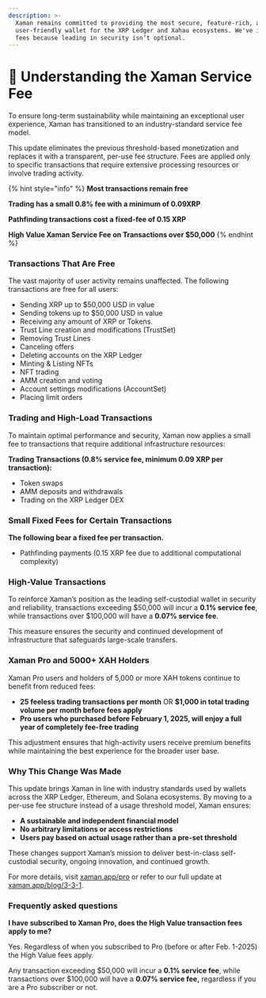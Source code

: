 ```yaml
---
description: >-
  Xaman remains committed to providing the most secure, feature-rich, and
  user-friendly wallet for the XRP Ledger and Xahau ecosystems. We've introduced
  fees because leading in security isn’t optional.
---
```


# 💙 Understanding the Xaman Service Fee

To ensure long-term sustainability while maintaining an exceptional user experience, Xaman has transitioned to an industry-standard service fee model.

This update eliminates the previous threshold-based monetization and replaces it with a transparent, per-use fee structure. Fees are applied only to specific transactions that require extensive processing resources or involve trading activity.

{% hint style="info" %}
**Most transactions remain free**

**Trading has a small 0.8% fee with a minimum of 0.09XRP**

**Pathfinding transactions cost a fixed-fee of 0.15 XRP**

**High Value Xaman Service Fee on Transactions over $50,000**
{% endhint %}

### Transactions That Are Free

The vast majority of user activity remains unaffected. The following transactions are free for all users:

* Sending XRP up to $50,000 USD in value
* Sending tokens up to $50,000 USD in value
* Receiving any amount of XRP or Tokens.
* Trust Line creation and modifications (TrustSet)
* Removing Trust Lines
* Canceling offers
* Deleting accounts on the XRP Ledger
* Minting & Listing NFTs
* NFT trading
* AMM creation and voting
* Account settings modifications (AccountSet)
* Placing limit orders

### Trading and High-Load Transactions

To maintain optimal performance and security, Xaman now applies a small fee to transactions that require additional infrastructure resources:

**Trading Transactions (0.8% service fee, minimum 0.09 XRP per transaction):**

* Token swaps
* AMM deposits and withdrawals
* Trading on the XRP Ledger DEX&#x20;

### **Small Fixed Fees for Certain Transactions**

**The following bear a fixed fee per transaction.**

* Pathfinding payments (0.15 XRP fee due to additional computational complexity)

### High-Value Transactions

To reinforce Xaman’s position as the leading self-custodial wallet in security and reliability, transactions exceeding $50,000 will incur a **0.1% service fee**, while transactions over $100,000 will have a **0.07% service fee**.&#x20;

This measure ensures the security and continued development of infrastructure that safeguards large-scale transfers.

### Xaman Pro and 5000+ XAH Holders

Xaman Pro users and holders of 5,000 or more XAH tokens continue to benefit from reduced fees:

* **25 feeless trading transactions per month** OR **$1,000 in total trading volume per month before fees apply**
* **Pro users who purchased before February 1, 2025, will enjoy a full year of completely fee-free trading**

This adjustment ensures that high-activity users receive premium benefits while maintaining the best experience for the broader user base.

### Why This Change Was Made

This update brings Xaman in line with industry standards used by wallets across the XRP Ledger, Ethereum, and Solana ecosystems. By moving to a per-use fee structure instead of a usage threshold model, Xaman ensures:

* **A sustainable and independent financial model**
* **No arbitrary limitations or access restrictions**
* **Users pay based on actual usage rather than a pre-set threshold**

These changes support Xaman’s mission to deliver best-in-class self-custodial security, ongoing innovation, and continued growth.

For more details, visit [xaman.app/pro](https://xaman.app/pro) or refer to our full update at [xaman.app/blog/3-3-1](https://xaman.app/blog/3-3-1).

### Frequently asked questions

**I have subscribed to Xaman Pro, does the High Value transaction fees apply to me?**

Yes. Regardless of when you subscribed to Pro (before or after Feb. 1-2025) the High Value fees apply.

Any transaction exceeding $50,000 will incur a **0.1% service fee**, while transactions over $100,000 will have a **0.07% service fee,** regardless if you are a Pro subscriber or not.
